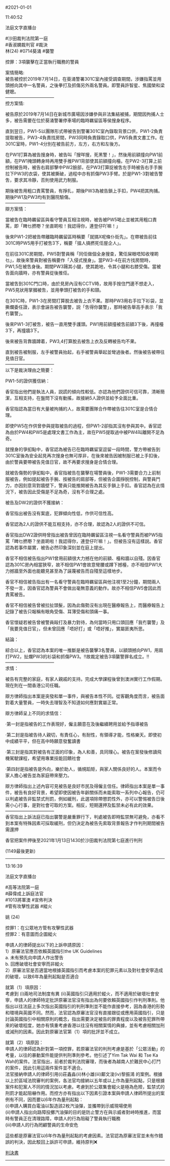 #2021-01-01


11:40:52

法庭文字直播台

\#沙田裁判法院第一庭  
\#香淑嫻裁判官 \#裁決  
林(24) \#0714葵涌 \#襲警  
  
控罪：3項襲擊在正當執行職務的警員  
  
案情簡略:  
被告被控於2019年7月14日，在葵涌警署301C室內接受調查期間，涉嫌指罵並用頭撼向其中一名警員，之後拳打及抓傷另外兩名警員。即警員許智星、焦國榮和梁健聰。  
———————————  
控方案情:  
  
被告原於2019年7月14日在新城市廣場因涉嫌參與非法集結被捕，期間因拘捕人士多，被告需要在位於葵涌警署停車場的臨時羈留區等侯搜身程序。  
  
直到翌日，PW1-5以團隊形式帶被告到警署301C室內錄取背景口供，PW1-2負責提取被告，PW3-4負責找房間，PW3同時負責錄取口供，PW5負責文書工作。在301C室時，PW1-4分別在被告前方，左方，右方和左後方。  
  
在PW1打算為被告搜身時，被告叫「搜咩搜，死黑警！」，然後用前額撞向PW1前額，在PW1掩頭轉身時再用雙手推PW1背部使其前額撞向檯。在PW2-3打算上前控制被告時，被告右肩部擊中PW2臉部，在PW3打算捉被吿左手時被告右手手腕拉下PW3的衣袋，使其被撕破，過程中亦有抓傷PW3手臂。於是PW1-3對被告警吿，要求其冷靜，否則使用武力制服。  
  
期後被吿用粗口責罵警員，有掙扎，期後PW3為被告鎖上手扣，PW4把其拘捕。期後PW1及PW3均有到醫院驗傷。  
—————————  
辯方案情：  
  
當被吿在臨時羈留區與看守警員互相注視時，被告被PW5喝止並被其用粗口責罵，即「睥乜撚嘢？坐直啲啦！我認得你，連登仔吖嘛！」  
  
後來PW1-2把被告帶離臨時羈留區時稱要「就搞X呢條仆街先」。在帶被告前往301C時PW5用手打被吿3下，稱要「搵人搞撚死佢屋企人」。  
  
在前往301C房期間，PW5對警員稱「同佢做個全身搜查，驚佢屎眼唔知收埋啲乜」，故後來警員對被告稱要作「入侵式搜身」。當PW3-4在前方找房間時，PW1,5在被吿身後。期間PW3踼其小腿，使其跪地，令其小腿和右膝受傷。當被告面向牆時，亦有警員從後推佢。  
  
當被吿到301C門口時，由於見房內沒有CCTV時，故用手按住門邊不想走入，PW5見狀用掌摑被吿，並用拳頭打被吿的手和頸。  
  
在301C時，PW1-3在房間打算脫去被告上衣不果。那時PW3用右手拉下衫袋，並撕爛委任證，表示會誣告被告襲警，説「吿得你襲警」，那時被告舉高手表示「我冇襲警」。  
  
後來PW1-3打被吿，被告一直用雙手護頭。PW1用前額撞被吿前額3下後，再撞檯3下，再撞牆3下。  
  
後來被告背靠牆蹲着，PW3,4打算脫去被吿上衣及反轉被告均不果。  
  
直到被告被制服，左手被警員抬起，右手被警員舉起並彎過後者。然後被告被帶往見值日官。  
———————————  
以下是裁決理由之簡要：  
  
PW1-5的證供獲信納：  
  
香官指出他們是執法人員，説謊的傾向性較低。亦認為他們證供可信可靠，清晰簡潔，互相支持，在盤問下沒有動搖，故接納5人證供並給予全面比重。  
  
香官指認為當日有大量被拘捕的人，故需要團隊合作帶被告往301C室是合情合理。  
  
即使PW5在作供曾參與提取被告的過程，但PW1-2卻指其沒有參與其中。香官認為由於PW4和PW5是處理文書工作為主，故在PW5提取過中被PW4叫離開不足為奇。  
  
就搜身的爭抝點中，香官認為被告已在臨時羈留室逗留一段時間，警方帶被告到301C室後為安全起見再次搜身也無可厚非，在後來被告因被制服已被上手扣後，由於警員要帶被告見值日官，故不再要求搜身是合情合理。  
  
就被告傷勢的爭抝點中，香官指被告在襲擊在場警員後，PW1-3需要合力上前制服被告，例如提起被告手腕、按被告的肩部等，但被告企圖掙脱控制，與警員鬥力，亦因刻意背對牆壁下，警員只能推開被告為其反手鎖上手扣。香官認為在此情況下，被告因此受傷是不足為奇，沒有不合理之處。  
  
被告及DW2的證供不獲接納：  
  
香官指出被告沒有案底，犯罪傾向性低，作供可信性高。  
  
香官認為2人的證供不能互相支持，亦不合理，故認為2人的證供不可信。  
  
香官指出DW2證供時曾指出被告曾因在臨時羈留區注視一名看守警員而被PW5指罵「睥乜撚嘢？坐直啲啦！我認得你，連登仔吖嘛！」。但被告沒有這樣説。香官認為若事件屬實，被告必然印象深刻並在庭上提出。  
  
香官不相信被告指出PW1曾用前額很大力撼在他的前額、檯和牆以自殘。因香官認為301C房內相當狹窄，故不相信PW1會故意彎腰或蹲下撼檯，亦不相信PW1大力撼牆至外面也能聽見甚至為了誣蔑被告而自殘至這樣地步。  
  
香官不相信被告指出有一名看守警員在臨時羈留區與他注視1至2分鐘，期間兩人不發一言，因香官認為警員不會做出毫無意義的動作。故亦不相信PW5會因此而責罵被告。  
  
香官不相信被告曾被拉扯頭髮，因為此傷勢沒有出現在醫療報告上，而醫療報告上記錄了被告只報稱有眼角受傷、耳薄受傷和頭痛一事。  
  
香官懷疑若被告曾被警員毆打及暴力對待，為何當時只用口頭回應「我冇襲警」及「我要見值日官」，但未曾回應「唔好打」或「唔好推」，實屬匪夷所思。  
  
結論：  
  
綜合以上，香官認為本案的唯一推斷是被告襲擊3名警員，以額頭撼向PW1，用肩打PW2，扯爛PW3的衫袋和抓傷PW3。‼️故裁定被告3項襲警罪名成立。‼️  
———————————  
求情：  
  
被告有完整的家庭，有家人親戚的支持。完成大學課程後曾到澳洲實行工作假期。現在則在一間香港公司任職。  
  
辯方律師指出本案是突發和單一事件，與被告本性不同。從客觀角度而言，被告面對着大量警員，一時失去理智及不知道如何應對實屬正常。  
  
辯方律師呈上不同的求情信：  
  
·第一封是指被告的工作表現好，僱主願意在及後繼續聘用並給予指導被告  
  
·第二封是指被告待人親切，有責任心，有耐性，有領導才能，性格樂天。即使初中成績平平，但在高中時願意發奮讀書  
  
·第三封是指其對被告有正面的印象，為人和善，具同理心。被告在案發後修讀飛機駕駛課程，希望用專業技能回饋社會  
  
·第四封是指被告是外向，樂於助人，循規蹈矩，與家人關係良好的人。本案而令家人擔心被告並為家庭帶來壓力。  
  
辯方律師指出上述內容可見被告是良好市民及得僱主信任。律師指出本案是單一事件，被告有良好背景，希望即使因被告年齡關係而未能索取一系列中心報告，仍可以判處被告非監禁式刑罰，例如緩刑，此選項除帶懲罰性外，亦可以警惕被告日後需小心行事，是對社會可取的方案。相反，短期還押及監禁未必有此的效果。  
———————————  
香官指出上訴法庭已指出襲警是嚴重罪行下，判處被告即時監禁無可避免，亦看不到本案有特殊因素可採取緩刑，但仍決定為被告先索取背景報告才作判刑期間被告需還押  
  
香官把案件押後至2021年1月13日1430於沙田裁判法院第七庭進行判刑  
  
(1149最後更新)

---
      
13:16:39

法庭文字直播台

\#高等法院第一庭  
\#薛偉成上訴庭法官  
\#1013將軍澳 \#宣佈判決  
\#管有攻擊性武器 \#縱火  
  
姚 (24)  
  
控罪1：在公眾地方管有攻擊性武器  
控罪2：有意圖而企圖縱火  
  
  
申請人的律師提出以下的上訴申請原因：  
1）原審法官應否依賴英國指引the UK Guidelines  
a. 未有預先向申請人作出警告  
b. 回應破壞社會安寧而非縱火  
2）原審法官是否適當地根據英國指引而考慮本案的犯罪元素以及對社會安寧造成的破壞，以致6年為量刑起點是否適合  
  
就第（1）項原因：  
考慮到 (i)兩地司法制度有異 (ii)英國指引只適用於縱火，而不適用於破壞社會安寧，申請人的律師特定批評原審法官沒有指出為何要依賴英國指引作判刑準則。他指出以往法庭上多次指出英國指引的判刑準則並不能作直接參考，因為香港的形勢和環境與英國不同。然而，法官認為原審法官沒有直接跟從或應用英國指引，只是討論英國指引中相關原則的概念，指出需要決定被告的罪責程度以及被告犯罪所帶來的破壞程度，她亦有慎重考慮香港以往沒有相關案情的典據，並有考慮相關加刑或減刑的因素。因此對原審法官第（1）項的批評並不成立。  
  
就第（2）項原因：  
申請人的律師認為針對第一項控罪，若原審法官的判刑考慮是基於「公眾活動」的考量，以往的暴動案件能提供判刑準則參考。他引述了Yim Tak Wai 和 Tse Ka Wah的案件。法官指出，前者於裁判法院審理，而後者為越南人於難民中心打鬥的案件，因此引用這兩件案件並不適合。  
法官接納申請人的律師引用(i)莊鑫淼(ii)林小雄(iii)鄺文浚(iv)黎振鴻 的案例。根據以上於區域法院審判的案例，各法官均接納以五年或以上作為量刑起點，只是根據案件和犯案人不同的情況加以考慮。考慮到於公眾集會縱火是極為危險，監禁式的刑罰才能起阻嚇作用。而控方亦有指出以下因素引證本案與申請人律師所提出的案例有不同，因而要以6年作為量刑起點：  
(i)申請人購買白電油以製造該2枚汽油彈，並攜帶到示威現場使用  
(ii)申請人指出向路障投擲汽油彈的目的是防止警方在與示威者對峙時推進，而當時有警員正在清理路障，申請人的行為阻礙了警員執行職務  
(iii)申請人的行為罔顧警員的生命安危  
  
這些都是原審法官以6年作為量刑起點的考慮因素。法官認為原審法官並未有作錯誤的判決，因此駁回上訴許可申請，維持原判❌  
  
[判決書](https://legalref.judiciary.hk/lrs/common/search/search_result_detail_frame.jsp?DIS=132709&QS=%2B&TP=JU)

---
      